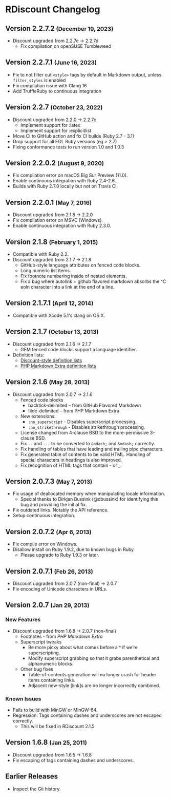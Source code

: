 # RDiscount Changelog

## Version 2.2.7.2 <small>(December 19, 2023)</small>

* Discount upgraded from 2.2.7c -> 2.2.7d
    * Fix compilation on openSUSE Tumbleweed

## Version 2.2.7.1 <small>(June 16, 2023)</small>

* Fix to not filter out `<style>` tags by default in Markdown output,
  unless `filter_styles` is enabled
* Fix compilation issue with Clang 16
* Add TruffleRuby to continuous integration

## Version 2.2.7 <small>(October 23, 2022)</small>

* Discount upgraded from 2.2.0 -> 2.2.7c
    * Implement support for :latex
    * Implement support for :explicitlist
* Move CI to GitHub action and fix CI builds (Ruby 2.7 - 3.1)
* Drop support for all EOL Ruby versions (eg > 2.7)
* Fixing conformance tests to run version 1.0 and 1.0.3

## Version 2.2.0.2 <small>(August 9, 2020)</small>

* Fix compilation error on macOS Big Sur Preview (11.0).
* Enable continuous integration with Ruby 2.4-2.6.
* Builds with Ruby 2.7.0 locally but not on Travis CI.

## Version 2.2.0.1 <small>(May 7, 2016)</small>

* Discount upgraded from 2.1.8 -> 2.2.0
* Fix compilation error on MSVC (Windows).
* Enable continuous integration with Ruby 2.3.0.

## Version 2.1.8 <small>(February 1, 2015)</small>

* Compatible with Ruby 2.2.
* Discount upgraded from 2.1.7 -> 2.1.8
    * GitHub-style language attributes on fenced code blocks.
    * Long numeric list items.
    * Fix footnote numbering inside of nested elements.
    * Fix a bug where autolink + github flavored markdown absorbs the ^C eoln character into a link at the end of a line.

## Version 2.1.7.1 <small>(April 12, 2014)</small>

* Compatible with Xcode 5.1's clang on OS X.

## Version 2.1.7 <small>(October 13, 2013)</small>

* Discount upgraded from 2.1.6 -> 2.1.7
    * GFM fenced code blocks support a language identifier.
* Definition lists:
    * [Discount-style definition lists](http://www.pell.portland.or.us/~orc/Code/discount/#dl)
    * [PHP Markdown Extra definition lists](http://michelf.ca/projects/php-markdown/extra/#def-list)

## Version 2.1.6 <small>(May 28, 2013)</small>

* Discount upgraded from 2.0.7 -> 2.1.6
    * Fenced code blocks
        * backtick-delimited – from GitHub Flavored Markdown
        * tilde-delimited – from PHP Markdown Extra
    * New extensions:
        * `:no_superscript` - Disables superscript processing.
        * `:no_strikethrough` - Disables strikethrough processing.
    * License changed from 4-clause BSD to the more-permissive 3-clause BSD.
    * Fix `--` and `---` to be converted to `&ndash;` and `&mdash;` correctly.
    * Fix handling of tables that have leading and trailing pipe characters.
    * Fix generated table of contents to be valid HTML.
      Handling of special characters in headings is also improved.
    * Fix recognition of HTML tags that contain - or _.

## Version 2.0.7.3 <small>(May 7, 2013)</small>

* Fix usage of deallocated memory when manipulating locale information.
    * Special thanks to Dirkjan Bussink (@dbussink) for identifying this bug and providing the initial fix.
* Fix outdated links. Notably the API reference.
* Setup continuous integration.

## Version 2.0.7.2 <small>(Apr 6, 2013)</small>

* Fix compile error on Windows.
* Disallow install on Ruby 1.9.2, due to known bugs in Ruby.
    * Please upgrade to Ruby 1.9.3 or later.

## Version 2.0.7.1 <small>(Feb 26, 2013)</small>

* Discount upgraded from 2.0.7 (non-final) -> 2.0.7
* Fix encoding of Unicode characters in URLs.

## Version 2.0.7 <small>(Jan 29, 2013)</small>

### New Features

* Discount upgraded from 1.6.8 -> 2.0.7 (non-final)
    * Footnotes - from *PHP Markdown Extra*
    * Superscript tweaks
        * Be more picky about what comes before a ^ if we’re superscripting.
        * Modify superscript grabbing so that it grabs parenthetical and alphanumeric blocks.
    * Other bug fixes
        * Table-of-contents generation will no longer crash for header items containing links.
        * Adjacent new-style [link]s are no longer incorrectly combined.

### Known Issues

* Fails to build with MinGW or MinGW-64.
* Regression: Tags containing dashes and underscores are not escaped correctly.
    * This will be fixed in RDiscount 2.1.5

## Version 1.6.8 <small>(Jan 25, 2011)</small>

* Discount upgraded from 1.6.5 -> 1.6.8
* Fix escaping of tags containing dashes and underscores.

## Earlier Releases

* Inspect the Git history.
